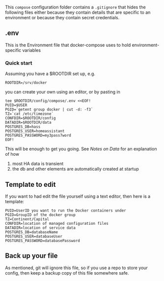 This `compose` configuration folder contains a `.gitignore` 
that hides the following files either because they contain 
details that are specific to an environment 
or because they contain secret credentials. 

## .env

This is the Environment file that docker-compose uses to 
hold environment-specific variables

### Quick start

Assuming you have a $ROOTDIR set up, e.g. 

```
ROOTDIR=/srv/docker
```

you can create your own using an editor, or by pasting in

```
tee $ROOTDIR/config/compose/.env <<EOF!
PUID=$USER
PGID=`getent group docker | cut -d: -f3`
TZ=`cat /etc/timezone`
CONFDIR=$ROOTDIR/config
DATADIR=$ROOTDIR/data
POSTGRES_DB=hass
POSTGRES_USER=homeassistant
POSTGRES_PASSWORD=my3pass7word
EOF!
```

This will be enough to get you going. 
See _Notes on Data_ for an explanation of how 

1. most HA data is transient 
2. the db and other elements are automatically created at startup

## Template to edit

If you want to had edit the file yourself using a text editor, 
then here is a template:

```
PUID=UserID you want to run the Docker containers under
PGID=GroupID of the docker group
TZ=Continent/Capital
CONFDIR=location of managed configuration files
DATADIR=location of service data
POSTGRES_DB=databaseName
POSTGRES_USER=databaseUser
POSTGRES_PASSWORD=databasePassword
```

## Back up your file

As mentioned, git will ignore this file, 
so if you use a repo to store your config, 
then keep a backup copy of this file somewhere safe. 

